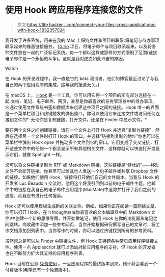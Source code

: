# 使用 Hook 跨应用程序连接您的文件

> 原文:[https://life hacker . com/connect-your-files-cross-applications-with-hook-1832357024](https://lifehacker.com/connect-your-files-across-applications-with-hook-1832357024)

我开发了许多系统，用来在我的 Mac 上保持文件和项目的联系:将笔记与待办事项联系起来的维基链接服务， [Curio](https://www.zengobi.com/curio/) 项目，将电子邮件与项目联系起来，以及将各种文件放在一起的广泛标记系统。每一个都以这样或那样的方式限制了范围(链接电子邮件是一个永恒的斗争)。这就是我对虎克如此兴奋的原因。

Watch

在 Hook 的开发过程中，我一直是它的 beta 测试者，他们的博客最近讨论了与我自己的两个应用程序的集成，这与我的报道无关。]

在 macOS 上， [Hook](https://hookproductivity.com/) 是一个工具，你可以用它将一个项目的所有部分连接在一起:文档、笔记、电子邮件、网页，甚至是你最喜欢的任务管理器中的待办事项。它通过使用文件系统书签和数据库来创建这些项目之间的链接。Hook 唯一的界面是一个菜单栏项目和热键触发的弹出窗口，你可以使用它来连接文件或访问任何连接到文件的*-无论你是复制链接，打开文件，还是在 Finder 中显示文件。*

要在两个文件之间创建链接，请在一个文件上打开 Hook 并选择“复制为链接”，然后在选择另一个文件时打开 Hook 的窗口，并选择“链接到复制的地址”你也可以在菜单栏中弹出 Hook open 并拖动多个文件到它的窗口。它们变成了交叉链接，打开这些文件中的任何一个都会显示所有其他相关文件，这样你就可以快速打开或显示它们，就像 Spotlight 一样。

您可以将文件链接复制为 RTF 或 Markdown 链接，这些链接是“健壮的”——移动文件不会断开链接。你甚至可以给其他人发送一个电子邮件或共享 Dropbox 文件的链接。如果他们使用 Hook，链接将打开他们自己的文件副本。当我与 Hook 的开发者 Luc Beaudoin 交流时，他用这个将我引回到以前的电子邮件主题。他邮件中的链接在我自己的电子邮件应用程序(MailMate)中追踪并打开了我们之前的通信，而我没有进行任何搜索。

Hook 还可以使用模板生成新的关联文件。例如，如果你正在阅读一篇网络文章，你可以打开 Hook，在 it thoughts(或你最喜欢的文本编辑器中的 Markdown 文件)中创建一个新的思维导图，并开始做笔记，使用 Hook 在你的浏览器和笔记之间跳转。向收藏中添加一些参考网页，当你开始根据研究撰写自己的文章时，将工作文档添加到列表中。当你写作的时候，你可以通过热键找到所有的参考资料。

虽然您总是可以从 Finder 中链接文件，但 Hook 支持跨各种常见应用程序链接文件。使用一点 Applescript 就可以添加对新应用程序的支持，但 Hook 的开发者也在不断努力扩大其支持的应用程序列表。

Hook 目前在公测 [免费使用](http://hookproductivity.com) 。一旦应用程序的最终版本到来，预计将会看到一个付费版本(希望还有一个免费版本)。
